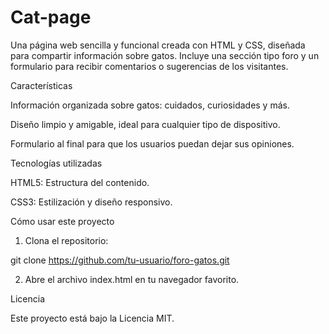 # Cat-page
Una página web sencilla y funcional creada con HTML y CSS, diseñada para compartir información sobre gatos. Incluye una sección tipo foro y un formulario para recibir comentarios o sugerencias de los visitantes.

Características

Información organizada sobre gatos: cuidados, curiosidades y más.

Diseño limpio y amigable, ideal para cualquier tipo de dispositivo.

Formulario al final para que los usuarios puedan dejar sus opiniones.


Tecnologías utilizadas

HTML5: Estructura del contenido.

CSS3: Estilización y diseño responsivo.


Cómo usar este proyecto

1. Clona el repositorio:

git clone https://github.com/tu-usuario/foro-gatos.git


2. Abre el archivo index.html en tu navegador favorito.


Licencia

Este proyecto está bajo la Licencia MIT.
